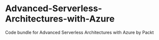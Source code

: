 # Advanced-Serverless-Architectures-with-Azure
Code bundle for Advanced Serverless Architectures with Azure by Packt
